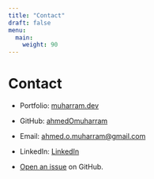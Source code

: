 ```yaml
---
title: "Contact"
draft: false
menu:
  main:
    weight: 90
---
```


# Contact

- Portfolio: [muharram.dev](https://muharram.dev)

- GitHub: [ahmedOmuharram](https://github.com/ahmedOmuharram)

- Email: [ahmed.o.muharram@gmail.com](mailto:ahmed.o.muharram@gmail.com)

- LinkedIn: [LinkedIn](https://www.linkedin.com/in/ahmed-muharram)

- [Open an issue](https://github.com/ahmedomuharram/hugo-mock-landing-page-autodeployed/issues/new) on GitHub.